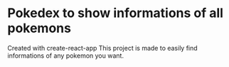 # Pokedex to show informations of all pokemons

Created with create-react-app
This project is made to easily find informations of any pokemon you want.

